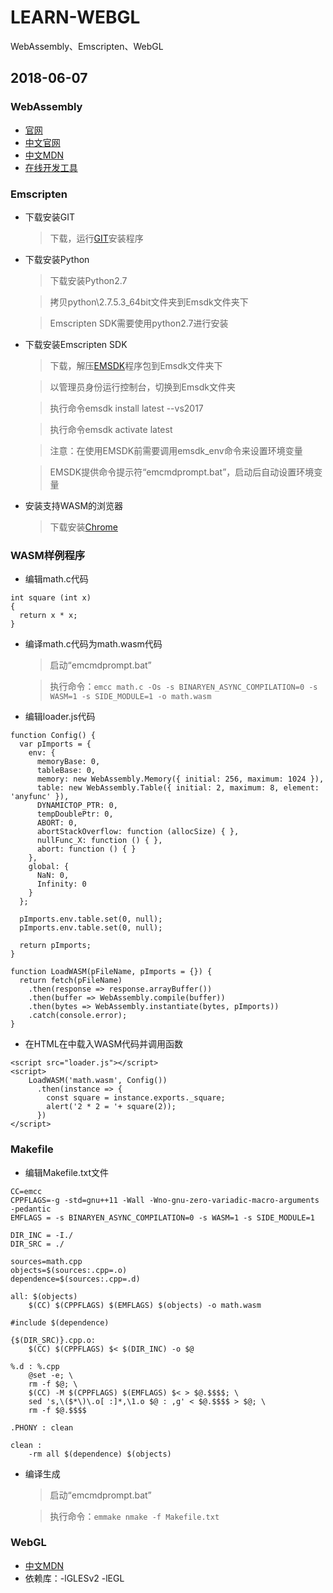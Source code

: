 # LEARN-WEBGL
WebAssembly、Emscripten、WebGL

## 2018-06-07

### WebAssembly
* [官网](https://webassembly.org/)
* [中文官网](https://wasm-cn.org/)
* [中文MDN](https://developer.mozilla.org/zh-CN/docs/WebAssembly)
* [在线开发工具](https://webassembly.studio/)

### Emscripten
* 下载安装GIT
    > 下载，运行[GIT](https://git-scm.com/download/win)安装程序
* 下载安装Python
    > 下载安装Python2.7

    > 拷贝python\2.7.5.3_64bit文件夹到Emsdk文件夹下

    > Emscripten SDK需要使用python2.7进行安装
* 下载安装Emscripten SDK
    > 下载，解压[EMSDK](https://github.com/juj/emsdk)程序包到Emsdk文件夹下

    > 以管理员身份运行控制台，切换到Emsdk文件夹

    > 执行命令emsdk install latest --vs2017

    > 执行命令emsdk activate latest

    > 注意：在使用EMSDK前需要调用emsdk_env命令来设置环境变量

    > EMSDK提供命令提示符“emcmdprompt.bat”，启动后自动设置环境变量

* 安装支持WASM的浏览器
    > 下载安装[Chrome](https://www.google.cn/intl/zh-CN/chrome/browser/thankyou.html?standalone=1&statcb=1&installdataindex=defaultbrowser#)

### WASM样例程序
* 编辑math.c代码
```
int square (int x)
{
  return x * x;
}
```
* 编译math.c代码为math.wasm代码
    > 启动“emcmdprompt.bat”

    > 执行命令：`emcc math.c -Os -s BINARYEN_ASYNC_COMPILATION=0 -s WASM=1 -s SIDE_MODULE=1 -o math.wasm`
* 编辑loader.js代码
```
function Config() {
  var pImports = {
    env: {
      memoryBase: 0,
      tableBase: 0,
      memory: new WebAssembly.Memory({ initial: 256, maximum: 1024 }),
      table: new WebAssembly.Table({ initial: 2, maximum: 8, element: 'anyfunc' }),
      DYNAMICTOP_PTR: 0,
      tempDoublePtr: 0,
      ABORT: 0,
      abortStackOverflow: function (allocSize) { },
      nullFunc_X: function () { },
      abort: function () { }
    },
    global: {
      NaN: 0,
      Infinity: 0
    }
  };

  pImports.env.table.set(0, null);
  pImports.env.table.set(0, null);

  return pImports;
}
```
```
function LoadWASM(pFileName, pImports = {}) {
  return fetch(pFileName)
    .then(response => response.arrayBuffer())
    .then(buffer => WebAssembly.compile(buffer))
    .then(bytes => WebAssembly.instantiate(bytes, pImports))
    .catch(console.error);
}
```
* 在HTML在中载入WASM代码并调用函数
```
<script src="loader.js"></script>
<script>
    LoadWASM('math.wasm', Config())
      .then(instance => {
        const square = instance.exports._square;
        alert('2 * 2 = '+ square(2));
      })
</script>
```

### Makefile
* 编辑Makefile.txt文件
```
CC=emcc
CPPFLAGS=-g -std=gnu++11 -Wall -Wno-gnu-zero-variadic-macro-arguments -pedantic
EMFLAGS = -s BINARYEN_ASYNC_COMPILATION=0 -s WASM=1 -s SIDE_MODULE=1

DIR_INC = -I./
DIR_SRC = ./

sources=math.cpp
objects=$(sources:.cpp=.o)
dependence=$(sources:.cpp=.d)

all: $(objects)
	$(CC) $(CPPFLAGS) $(EMFLAGS) $(objects) -o math.wasm

#include $(dependence)

{$(DIR_SRC)}.cpp.o:
	$(CC) $(CPPFLAGS) $< $(DIR_INC) -o $@

%.d : %.cpp
	@set -e; \
	rm -f $@; \
	$(CC) -M $(CPPFLAGS) $(EMFLAGS) $< > $@.$$$$; \
	sed 's,\($*\)\.o[ :]*,\1.o $@ : ,g' < $@.$$$$ > $@; \
	rm -f $@.$$$$

.PHONY : clean

clean :
	-rm all $(dependence) $(objects)
```
* 编译生成
    > 启动“emcmdprompt.bat”

    > 执行命令：`emmake nmake -f Makefile.txt`

### WebGL
* [中文MDN](https://developer.mozilla.org/zh-CN/docs/Web/API/WebGL_API/Tutorial)
* 依赖库：-lGLESv2 -lEGL